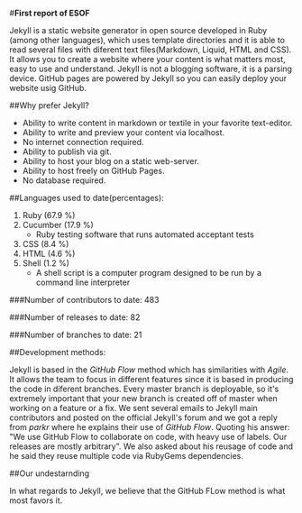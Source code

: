 #**First report of ESOF**		

Jekyll is a static website generator in open source developed in Ruby (among other languages), which uses template directories and it is able to read several files with diferent text files(Markdown, Liquid, HTML and CSS). It allows you to create a website where your content is what matters most, easy to use and understand. Jekyll is not a blogging software, it is a parsing device. GitHub pages are powered by Jekyll so you can easily deploy your website usig GitHub.

##Why prefer Jekyll?

* Ability to write content in markdown or textile in your favorite text-editor.
* Ability to write and preview your content via localhost.
* No internet connection required.
* Ability to publish via git.
* Ability to host your blog on a static web-server.
* Ability to host freely on GitHub Pages.
* No database required.


##Languages used to date(percentages):

1. Ruby (67.9 %)
2. Cucumber (17.9 %)
	* Ruby testing software that runs automated acceptant tests
3. CSS (8.4 %)
4. HTML (4.6 %)
5. Shell (1.2 %)
	* A shell script is a computer program designed to be run by a command line interpreter

###Number of contributors to date: 483

###Number of releases to date: 82

###Number of branches to date: 21


##Development methods:

Jekyll is based in the *GitHub Flow* method which has similarities with *Agile*. It allows the team to focus in different features since it is based in producing the code in diferent branches. Every master branch is deployable, so it's extremely important that your new branch is created off of master when working on a feature or a fix. We sent several emails to Jekyll main contributors and posted on the official Jekyll's forum and we got a reply from *parkr* where he explains their use of *GitHub Flow*. Quoting his answer: "We use GitHub Flow to collaborate on code, with heavy use of labels. Our releases are mostly arbitrary".
We also asked about his reusage of code and he said they reuse multiple code via RubyGems dependencies. 


##Our undestarnding

In what regards to Jekyll, we believe that the GitHub FLow method is what most favors it.   



